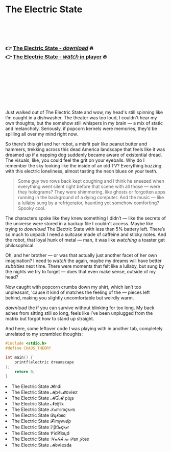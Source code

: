 <h1>The Electric State</h1>

<br><br><br>

<h3>👉 <a href="https://Patricks-geltiterworl1971.github.io/rohjjkuqvh/">The Electric State - 𝘥𝘰𝘸𝘯𝘭𝘰𝘢𝘥</a> 🔥<br>
👉 <a href="https://Patricks-geltiterworl1971.github.io/rohjjkuqvh/">The Electric State - 𝘸𝘢𝘵𝘤𝘩 in player</a> 🔥
</h3>



<br><br><br><br><br><br><br>


Just walked out of The Electric State and wow, my head's still spinning like I’m caught in a dishwasher. The theater was too loud, I couldn't hear my own thoughts, but the   somehow still whispers in my brain — a mix of static and melancholy. Seriously, if popcorn kernels were memories, they’d be spilling all over my mind right now.

So there’s this girl and her robot, a misfit pair like peanut butter and hammers, trekking across this dead America landscape that feels like it was dreamed up if a napping dog suddenly became aware of existential dread. The visuals, like, you could feel the grit on your eyeballs. Why do I remember the sky looking like the inside of an old TV? Everything buzzing with this electric loneliness, almost tasting the neon blues on your teeth.

> Some guy two rows back kept coughing and I think he sneezed when everything went silent right before that scene with all those — were they holograms? They were shimmering, like ghosts or forgotten apps running in the background of a dying computer. And the music — like a lullaby sung by a refrigerator, haunting yet somehow comforting? Spooky cool.

The characters spoke like they knew something I didn’t — like the secrets of the universe were stored in a backup file I couldn't access. Maybe like trying to 𝘥𝘰𝘸𝘯𝘭𝘰𝘢𝘥 The Electric State with less than 5% battery left. There’s so much to unpack I need a suitcase made of caffeine and sticky notes. And the robot, that loyal hunk of metal — man, it was like 𝘸𝘢𝘵𝘤𝘩𝘪𝘯𝘨 a toaster get philosophical.

Oh, and her brother — or was that actually just another facet of her own imagination? I need to 𝘸𝘢𝘵𝘤𝘩 the   again, maybe my dreams will have better 𝘴𝘶𝘣𝘵𝘪𝘵𝘭𝘦s next time. There were moments that felt like a lullaby, but sung by the nights we try to forget — does that even make sense, outside of my head?

Now caught with popcorn crumbs down my shirt, which isn’t too unpleasant, 'cause it kind of matches the feeling of the   — pieces left behind, making you slightly uncomfortable but weirdly warm.

𝘥𝘰𝘸𝘯𝘭𝘰𝘢𝘥 the   if you can survive without blinking for too long. My back aches from sitting still so long, feels like I’ve been unplugged from the matrix but forgot how to stand up straight. 

And here, some leftover code I was playing with in another tab, completely unrelated to my scrambled thoughts:

```c
#include <stdio.h>
#define CHAOS_THEORY

int main() {
    printf(electric dreamscape
);
    return 0;
}
```

<li>The Electric State 𝓗𝗂𝗇ԁ𝗂</li>
<li>The Electric State 𝓜ρ𝟜𝓜𝗈ν𝗂𝖾𝗓</li>
<li>The Electric State 𝓜Ɠ𝓜 ρ𝗅ų𝗌</li>
<li>The Electric State 𝓝𝖾𝗍ƒ𝗅𝗂𝗑</li>
<li>The Electric State 𝒯𝒶𝗆𝗂𝗅𝗋𝗈ç𝗄𝑒𝗋𝗌</li>
<li>The Electric State 𝓓ų𝓫𝖻𝖾𝖽</li>
<li>The Electric State 𝓕𝗂𝗅𝗆𝗒𝗐𝓐ρ</li>
<li>The Electric State 𝙿Ꞵť𝗅𝓸ç𝗄𝓮𝗋</li>
<li>The Electric State 𝓥𝗂ԁ𝓒𝗅𝗈ųԁ</li>
<li>The Electric State 𝒲𝒶𝓉𝒸𝒽 𝒾𝓃 𝒮𝖺𝗇 𝒥𝗈𝗌𝖾</li>
<li>The Electric State 𝓜𝗈ν𝗂𝖾𝗌ԁ𝖆</li>
